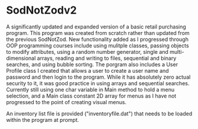 # SodNotZodv2
A significantly updated and expanded version of a basic retail purchasing program. This program was created from scratch rather than updated from the previous SodNotZod.  New functionality added as I progressed through OOP programming courses include using mulitple classes, passing objects to modify attributes, using a random number generator, single and multi-dimensional arrays, reading and writing to files, sequential and binary searches, and using bubble sorting. The porgram also includes a User Profile class I created that allows a user to create a user name and password and then login to the program.  While it has absolutely zero actual security to it, it was good practice in using arrays and sequential searches.  Currently still using one char variable in Main method to hold a menu selection, and a Main class constant 2D array for menus as I have not progressed to the point of creating visual menus.

An inventory list file is provided ("inventoryfile.dat") that needs to be loaded within the program at prompt.
